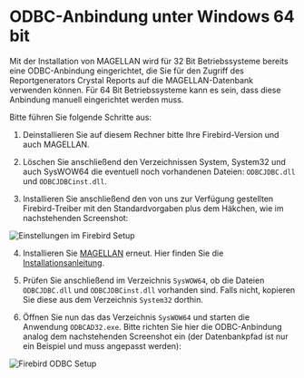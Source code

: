 # ODBC-Anbindung unter Windows 64 bit

Mit der Installation von MAGELLAN wird für 32 Bit Betriebssysteme bereits eine ODBC-Anbindung eingerichtet, die Sie für den Zugriff des Reportgenerators Crystal Reports auf die MAGELLAN-Datenbank verwenden können. Für 64 Bit Betriebssysteme kann es sein, dass diese Anbindung manuell eingerichtet werden muss. 

Bitte führen Sie folgende Schritte aus:

1. Deinstallieren Sie auf diesem Rechner bitte Ihre Firebird-Version und auch MAGELLAN.

2. Löschen Sie anschließend den Verzeichnissen System, System32 und auch SysWOW64  die eventuell noch vorhandenen Dateien: `ODBCJDBC.dll` und `ODBCJDBCinst.dll`.

3. Installieren Sie anschließend den von uns zur Verfügung gestellten Firebird-Treiber mit den Standardvorgaben plus dem Häkchen, wie im nachstehenden Screenshot:  
  
  ![Einstellungen im Firebird Setup](../images/fb-inst.jpg)

4. Installieren Sie [MAGELLAN] erneut. Hier finden Sie die [Installationsanleitung].

5. Prüfen Sie anschließend im Verzeichnis `SysWOW64`, ob die Dateien `ODBCJDBC.dll` und `ODBCJDBCinst.dll` vorhanden sind. Falls nicht, kopieren Sie diese aus dem Verzeichnis `System32` dorthin. 

6. Öffnen Sie nun das das Verzeichnis `SysWOW64` und starten die Anwendung `ODBCAD32.exe`. Bitte richten Sie hier die ODBC-Anbindung analog dem nachstehenden Screenshot ein (der Datenbankpfad ist nur ein Beispiel und muss angepasst werden):  
  
  ![Firebird ODBC Setup](../images/fb-odbc.png)

[MAGELLAN]: http://magellan.stueber.de/download.php
[Installationsanleitung]: https://doc.magellan7.stueber.de/schulverwaltung/installation